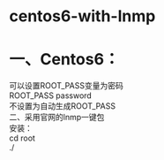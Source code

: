 # centos6-with-lnmp
<h1>一、Centos6：</h1>
可以设置ROOT_PASS变量为密码<br/>
ROOT_PASS  password<br/>
不设置为自动生成ROOT_PASS<br/>
二、采用官网的lnmp一键包<br/>
安装：<br/>
cd root<br/>
./<br/>
